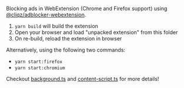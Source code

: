 Blocking ads in WebExtension (Chrome and Firefox support) using [@cliqz/adblocker-webextension](https://github.com/cliqz-oss/adblocker/tree/master/packages/adblocker-webextension).

1. `yarn build` will build the extension
2. Open your browser and load "unpacked extension" from this folder
3. On re-build, reload the extension in browser

Alternatively, using the following two commands:

* `yarn start:firefox`
* `yarn start:chromium`

Checkout [background.ts](https://github.com/cliqz-oss/adblocker/blob/master/packages/adblocker-webextension-example/background.ts) and [content-script.ts](https://github.com/cliqz-oss/adblocker/blob/master/packages/adblocker-webextension-example/content-script.ts) for more details!
